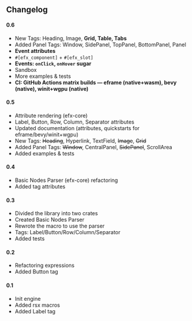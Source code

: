 ## Changelog

#### 0.6
- New Tags: Heading, Image, **Grid, Table, Tabs**
- Added Panel Tags: Window, SidePanel, TopPanel, BottomPanel, Panel
- **Event attributes**
- `#[efx_component]` + `#[efx_slot]`
- **Events: `onClick`, `onHover` sugar**
- Sandbox
- More examples & tests
- **CI: GitHub Actions matrix builds — eframe (native+wasm), bevy (native), winit+wgpu (native)**

#### 0.5
- Attribute rendering (efx-core)
- Label, Button, Row, Column, Separator attributes
- Updated documentation (attributes, quickstarts for eframe/bevy/winit+wgpu)
- New Tags: ~~Heading~~, Hyperlink, TextField, ~~Image~~, ~~Grid~~
- Added Panel Tags: ~~Window~~, CentralPanel, ~~SidePanel~~, ScrollArea
- Added examples & tests

#### 0.4
- Basic Nodes Parser (efx-core) refactoring
- Added tag attributes

#### 0.3
- Divided the library into two crates
- Created Basic Nodes Parser
- Rewrote the macro to use the parser
- Tags: Label/Button/Row/Column/Separator
- Added tests

#### 0.2
- Refactoring expressions
- Added Button tag

#### 0.1
- Init engine
- Added rsx macros
- Added Label tag
